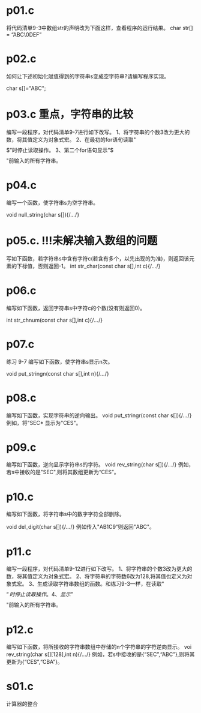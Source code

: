 # p01.c
将代码清单9-3中数组str的声明改为下面这样，查看程序的运行结果。
char str[] = “ABC\0DEF”
# p02.c
如何让下述初始化賦值得到的字符串s变成空字符串?请编写程序实现。

char s[]="ABC";
# p03.c 重点，字符串的比较
编写一段程序，对代码清单9-7进行如下改写。
1、将字符串的个数3改为更大的数，将其值定义为对象式宏。 2、在最初的for语句读取"$$$$$”时停止读取操作。
3、第二个for语句显示"$$$$$"前输入的所有字符串。
# p04.c
编写一个函数，使字符串s为空字符串。

void null_string(char s[]){/*...*/}
# p05.c. !!!未解决输入数组的问题
写如下函数，若字符串s中含有字符c(若含有多个，以先出现的为准)，则返回该元素的下标值，否则返回-1。
int str_char(const char s[],int c){/*...*/}
# p06.c
编写如下函数，返回字符串s中字符c的个数(没有则返回0)。

int str_chnum(const char s[],int c){/*...*/}
# p07.c
练习 9-7
编写如下函数，使字符串s显示n次。

void put_stringn(const char s[],int n){/*...*/}

# p08.c
编写如下函数，实现字符串的逆向输出。
void put_stringr(const char s[]){/*...*/}
例如，将"SEC* 显示为"CES"。

# p09.c
编写如下函数，逆向显示字符串s的字符。
void rev_string(char s[]){/*...*/}
例如，若s中接收的是"SEC",则将其数组更新为“CES”。
# p10.c
编写如下函数，将字符串s中的数字字符全部删除。

void del_digit(char s[]){/*...*/}
例如传入"AB1C9“则返回"ABC"。

# p11.c
编写一段程序，对代码清单9-12进行如下改写。
1、将字符串的个数3改为更大的数，将其值定义为对象式宏。
2、将字符串的字符数6改为128,将其值也定义为对象式宏。
3、生成读取字符串数组的函数。和练习9-3—样，在读取"$$$$$“时停止读取操作。
4、显示”$$$$$"前输入的所有字符串。
# p12.c
编写如下函数，将所接收的字符串数组中存储的n个字符串的字符逆向显示。
voi rev_string(char s[][128],int n){/*...*/}
例如，若s中接收的是{“SEC”,“ABC”},则将其更新为{“CES”,“CBA”}。
# s01.c
计算器的整合

